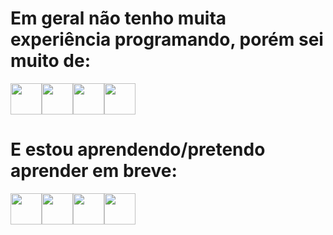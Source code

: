 # Em geral não tenho muita experiência programando, porém sei muito de:

<div style="display: flex;">
    <img src="https://cdn.jsdelivr.net/gh/devicons/devicon@latest/icons/html5/html5-original-wordmark.svg" style="width:50px;"/>
    <img src="https://cdn.jsdelivr.net/gh/devicons/devicon@latest/icons/css3/css3-original-wordmark.svg" style="width:50px;"/>
    <img src="https://cdn.jsdelivr.net/gh/devicons/devicon@latest/icons/javascript/javascript-original.svg" style="width: 50px";/>
    <img src="https://cdn.jsdelivr.net/gh/devicons/devicon@latest/icons/php/php-original.svg" style="width: 50px";/>
</div>

# E estou aprendendo/pretendo aprender em breve:

<div style="display: flex;">
    <img src="https://cdn.jsdelivr.net/gh/devicons/devicon@latest/icons/python/python-original-wordmark.svg" style="width: 50px;" />
    <img src="https://cdn.jsdelivr.net/gh/devicons/devicon@latest/icons/java/java-original-wordmark.svg" style="width: 50px";/>
    <img src="https://cdn.jsdelivr.net/gh/devicons/devicon@latest/icons/cplusplus/cplusplus-original.svg" style="width: 50px"; />
    <img src="https://cdn.jsdelivr.net/gh/devicons/devicon@latest/icons/csharp/csharp-original.svg" style="width: 50px;" />     
</div>
